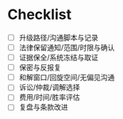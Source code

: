 # Checklist

- [ ] 升级路径/沟通脚本与记录
- [ ] 法律保留通知/范围/时限与确认
- [ ] 证据保全/系统冻结与取证
- [ ] 保密与反报复
- [ ] 和解窗口/回旋空间/无偏见沟通
- [ ] 诉讼/仲裁/调解选择
- [ ] 费用/时间/胜率评估
- [ ] 复盘与条款改进
